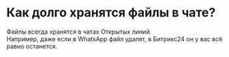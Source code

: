 # Как долго хранятся файлы в чате?

Файлы всегда хранятся в чатах Открытых линий. \
Например, даже если в WhatsApp файл удалят, в Битрикс24 он у вас всё равно останется.

